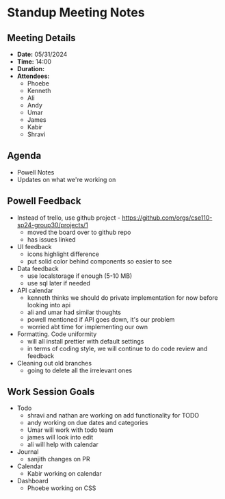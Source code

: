 
# Standup Meeting Notes

## Meeting Details

- **Date:** 05/31/2024
- **Time:** 14:00
- **Duration:** 
- **Attendees:**
  - Phoebe
  - Kenneth
  - Ali
  - Andy
  - Umar
  - James
  - Kabir
  - Shravi

## Agenda
- Powell Notes
- Updates on what we're working on

## Powell Feedback
- Instead of trello, use github project - https://github.com/orgs/cse110-sp24-group30/projects/1
  - moved the board over to github repo
  - has issues linked
- UI feedback 
  - icons highlight difference
  - put solid color behind components so easier to see
- Data feedback
  - use localstorage if enough (5-10 MB)
  - use sql later if needed
- API calendar
  - kenneth thinks we should do private implementation for now before looking into api
  - ali and umar had similar thoughts
  - powell mentioned if API goes down, it's our problem
  - worried abt time for implementing our own
- Formatting. Code uniformity
  - will all install prettier with default settings
  - in terms of coding style, we will continue to do code review and feedback
- Cleaning out old branches
  - going to delete all the irrelevant ones

## Work Session Goals
- Todo
  - shravi and nathan are working on add functionality for TODO
  - andy working on due dates and categories 
  - Umar will work with todo team
  - james will look into edit
  - ali will help with calendar
- Journal
  - sanjith changes on PR
- Calendar
  - Kabir working on calendar
- Dashboard
  - Phoebe working on CSS
